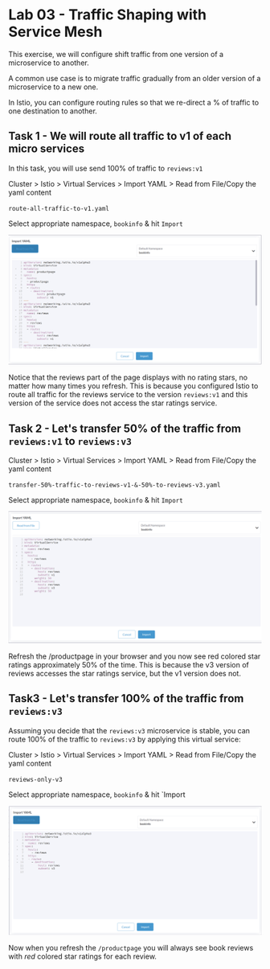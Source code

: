 # Lab 03 - Traffic Shaping with Service Mesh

This exercise, we will configure shift traffic from one version of a microservice to another.

A common use case is to migrate traffic gradually from an older version of a microservice to a new one. 

In Istio, you can configure routing rules so that we re-direct a % of traffic to one destination to another. 

## Task 1 - We will route all traffic to v1 of each micro services

In this task, you will use send 100% of traffic to `reviews:v1` 

Cluster > Istio > Virtual Services > Import YAML > Read from File/Copy the yaml content

`route-all-traffic-to-v1.yaml`

Select appropriate namespace, `bookinfo` & hit `Import`

![import-yaml-all-traffic-to-v1](../images/import-yaml-all-traffic-to-v1.png)



Notice that the reviews part of the page displays with no rating stars, no matter how many times you refresh. This is because you configured Istio to route all traffic for the reviews service to the version `reviews:v1` and this version of the service does not access the star ratings service.

## Task 2 - Let's transfer 50% of the traffic from `reviews:v1` to `reviews:v3`

Cluster > Istio > Virtual Services > Import YAML > Read from File/Copy the yaml content

`transfer-50%-traffic-to-reviews-v1-&-50%-to-reviews-v3.yaml`

Select appropriate namespace, `bookinfo` & hit `Import`

![50%-traffic-to-v1-&-50%-to-v3](../images/50%-traffic-to-v1-&-50%-to-v3.png)



Refresh the /productpage in your browser and you now see red colored star ratings approximately 50% of the time. This is because the v3 version of reviews accesses the star ratings service, but the v1 version does not.

## Task3 - Let's transfer 100% of the traffic from `reviews:v3`

Assuming you decide that the `reviews:v3` microservice is stable, you can route 100% of the traffic to `reviews:v3` by applying this virtual service:

Cluster > Istio > Virtual Services > Import YAML > Read from File/Copy the yaml content

`reviews-only-v3`

Select appropriate namespace, `bookinfo` & hit `Import

![all-traffic-v3](../images/all-traffic-v3.png)

Now when you refresh the `/productpage` you will always see book reviews with *red* colored star ratings for each review.
